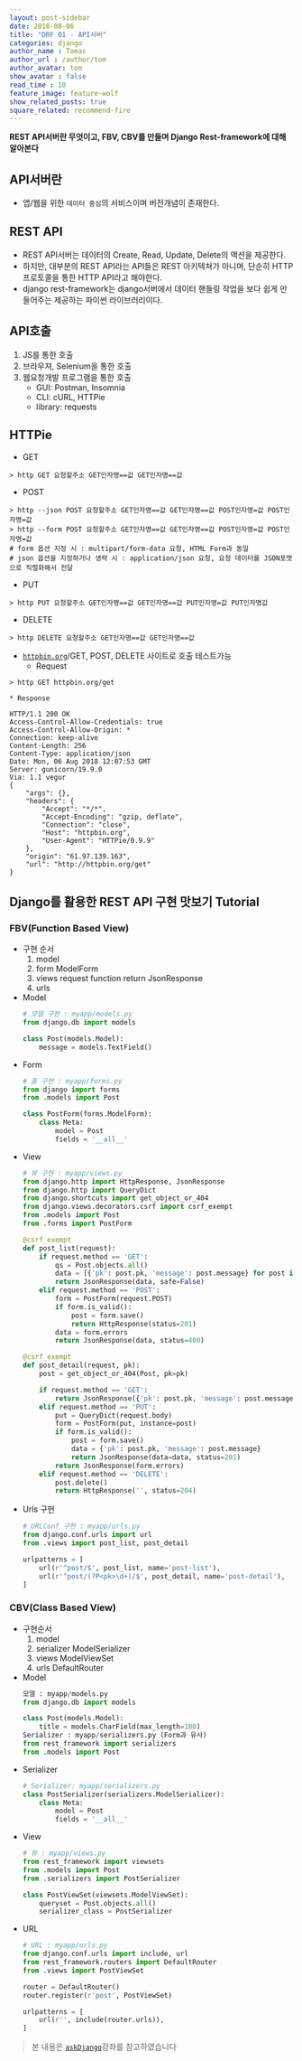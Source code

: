 ```yaml
---
layout: post-sidebar
date: 2018-08-06
title: "DRF 01 - API서버"
categories: django
author_name : Tomas
author_url : /author/tom
author_avatar: tom
show_avatar : false
read_time : 10
feature_image: feature-wolf
show_related_posts: true
square_related: recommend-fire
---
```

**REST API서버란 무엇이고, FBV, CBV를 만들며 Django Rest-framework에 대해 알아본다**

## API서버란
* 앱/웹을 위한 `데이터 중심`의 서비스이며 버전개념이 존재한다.

## REST API
* REST API서버는 데이터의 Create, Read, Update, Delete의 액션을 제공한다.
* 하지만, 대부분의 REST API라는 API들은 REST 아키텍쳐가 아니며, 단순히 HTTP프로토콜을 통한 HTTP API라고 해야한다.
* django rest-framework는 django서버에서 데이터 핸들링 작업을 보다 쉽게 만들어주는 제공하는 파이썬 라이브러리이다.

## API호출
1. JS를 통한 호출
2. 브라우져, Selenium을 통한 호출
3. 웹요청개발 프로그램을 통한 호출
	* GUI: Postman, Insomnia
	* CLI: cURL, HTTPie
	* library: requests

## HTTPie
* GET
```shell
> http GET 요청할주소 GET인자명==값 GET인자명==값
```
* POST
```shell
> http --json POST 요청할주소 GET인자명==값 GET인자명==값 POST인자명=값 POST인자명=값
> http --form POST 요청할주소 GET인자명==값 GET인자명==값 POST인자명=값 POST인자명=값
# form 옵션 지정 시 : multipart/form-data 요청, HTML Form과 동일
# json 옵션을 지정하거나 생략 시 : application/json 요청, 요청 데이터를 JSON포맷으로 직렬화해서 전달
```
* PUT
```shell
> http PUT 요청할주소 GET인자명==값 GET인자명==값 PUT인자명=값 PUT인자명값
```
* DELETE
```shell
> http DELETE 요청할주소 GET인자명==값 GET인자명==값
```
* [`httpbin.org`](http://httpbin.org)/GET, POST, DELETE  사이트로 호출 테스트가능
    * Request
```shell
> http GET httpbin.org/get
```
    * Response
```shell
HTTP/1.1 200 OK
Access-Control-Allow-Credentials: true
Access-Control-Allow-Origin: *
Connection: keep-alive
Content-Length: 256
Content-Type: application/json
Date: Mon, 06 Aug 2018 12:07:53 GMT
Server: gunicorn/19.9.0
Via: 1.1 vegur
{
    "args": {},
    "headers": {
        "Accept": "*/*",
        "Accept-Encoding": "gzip, deflate",
        "Connection": "close",
        "Host": "httpbin.org",
        "User-Agent": "HTTPie/0.9.9"
    },
    "origin": "61.97.139.163",
    "url": "http://httpbin.org/get"
}
```

## Django를 활용한 REST API 구현 맛보기 Tutorial
### FBV(Function Based View)
* 구현 순서
    1. model
    2. form ModelForm
    3. views request function return JsonResponse
    4. urls
* Model
    ```python
    # 모델 구현 : myapp/models.py
    from django.db import models

    class Post(models.Model):
        message = models.TextField()
    ```
* Form
    ```python
    # 폼 구현 : myapp/forms.py
    from django import forms
    from .models import Post

    class PostForm(forms.ModelForm):
        class Meta:
            model = Post
            fields = '__all__'
    ```
* View
    ```python
    # 뷰 구현 : myapp/views.py
    from django.http import HttpResponse, JsonResponse
    from django.http import QueryDict
    from django.shortcuts import get_object_or_404
    from django.views.decorators.csrf import csrf_exempt
    from .models import Post
    from .forms import PostForm

    @csrf_exempt
    def post_list(request):
        if request.method == 'GET':
            qs = Post.objects.all()
            data = [{'pk': post.pk, 'message': post.message} for post in qs]  # 수동 JSON 직렬화
            return JsonResponse(data, safe=False)
        elif request.method == 'POST':
            form = PostForm(request.POST)
            if form.is_valid():
                post = form.save()
                return HttpResponse(status=201)
            data = form.errors
            return JsonResponse(data, status=400)

    @csrf_exempt
    def post_detail(request, pk):
        post = get_object_or_404(Post, pk=pk)

        if request.method == 'GET':
            return JsonResponse({'pk': post.pk, 'message': post.message})
        elif request.method == 'PUT':
            put = QueryDict(request.body)
            form = PostForm(put, instance=post)
            if form.is_valid():
                post = form.save()
                data = {'pk': post.pk, 'message': post.message}
                return JsonResponse(data=data, status=201)
            return JsonResponse(form.errors)
        elif request.method == 'DELETE':
            post.delete()
            return HttpResponse('', status=204)
    ```
* Urls 구현
    ```python
    # URLConf 구현 : myapp/urls.py
    from django.conf.urls import url
    from .views import post_list, post_detail

    urlpatterns = [
        url(r'^post/$', post_list, name='post-list'),
        url(r'^post/(?P<pk>\d+)/$', post_detail, name='post-detail'),
    ]
    ```

### CBV(Class Based View)
* 구현순서
    1. model
    2. serializer ModelSerializer
    3. views ModelViewSet
    4. urls DefaultRouter
* Model
    ```python
    모델 : myapp/models.py
    from django.db import models

    class Post(models.Model):
        title = models.CharField(max_length=100)
    Serializer : myapp/serializers.py (Form과 유사)
    from rest_framework import serializers
    from .models import Post
    ```
* Serializer
    ```python
    # Serializer: myapp/serializers.py
    class PostSerializer(serializers.ModelSerializer):
        class Meta:
            model = Post
            fields = '__all__'
    ```
* View
    ```python
    # 뷰 : myapp/views.py
    from rest_framework import viewsets
    from .models import Post
    from .serializers import PostSerializer

    class PostViewSet(viewsets.ModelViewSet):
        queryset = Post.objects.all()
        serializer_class = PostSerializer
    ```
* URL
    ```python
    # URL : myapp/urls.py
    from django.conf.urls import include, url
    from rest_framework.routers import DefaultRouter
    from .views import PostViewSet

    router = DefaultRouter()
    router.register(r'post', PostViewSet)

    urlpatterns = [
        url(r'', include(router.urls)),
    ]
    ```
> 본 내용은 [`askDjango`](https://www.askcompany.kr/)강좌를 참고하였습니다